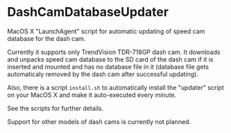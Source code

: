 # DashCamDatabaseUpdater

MacOS X "LaunchAgent" script for automatic updating of speed cam database for the dash cam.

Currently it supports only TrendVision TDR-718GP dash cam. It downloads and unpacks speed cam database to the SD card of the dash cam if it is inserted and mounted and has no database file in it (database file gets automaticaly removed by the dash cam after successful updating).

Also, there is a script `install.sh` to automatically install the "updater" script on your MacOS X and make it auto-executed every minute.

See the scripts for further details.

Support for other models of dash cams is currently not planned.

